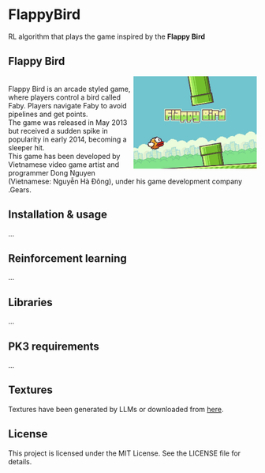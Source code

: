 # FlappyBird
RL algorithm that plays the game inspired by the **Flappy Bird**

## Flappy Bird
<p align="left">
    <img src="./assets/flappy-bird.jpeg" width="250" align="right">
    <br/>
    Flappy Bird is an arcade styled game, where players control a bird called Faby. Players navigate Faby to avoid pipelines and get points.
    <br/>
    The game was released in May 2013 but received a sudden spike in popularity in early 2014, becoming a sleeper hit. 
    <br/>
    This game has been developed by Vietnamese video game artist and programmer Dong Nguyen (Vietnamese: Nguyễn Hà Đông), under his game development company .Gears.
</p>

## Installation & usage
...

## Reinforcement learning
...

## Libraries
...

## PK3 requirements
...

## Textures
Textures have been generated by LLMs or downloaded from <a href="https://www.spriters-resource.com/mobile/flappybird/asset/59894/">here</a>.

## License
This project is licensed under the MIT License. See the LICENSE file for details.
